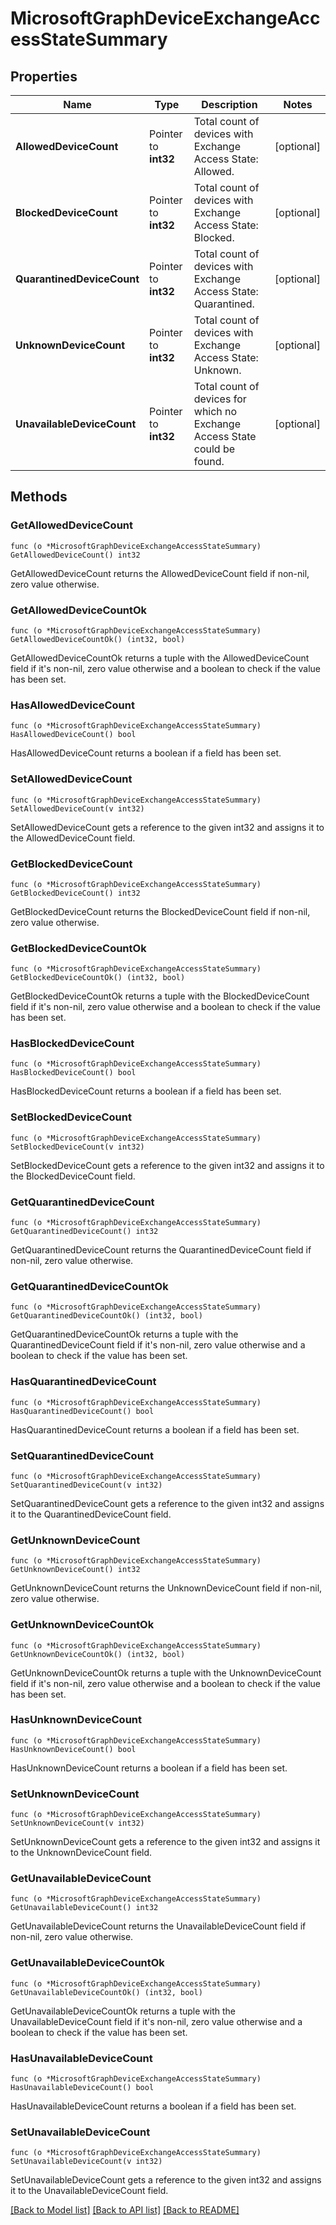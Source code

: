 # MicrosoftGraphDeviceExchangeAccessStateSummary

## Properties

Name | Type | Description | Notes
------------ | ------------- | ------------- | -------------
**AllowedDeviceCount** | Pointer to **int32** | Total count of devices with Exchange Access State: Allowed. | [optional] 
**BlockedDeviceCount** | Pointer to **int32** | Total count of devices with Exchange Access State: Blocked. | [optional] 
**QuarantinedDeviceCount** | Pointer to **int32** | Total count of devices with Exchange Access State: Quarantined. | [optional] 
**UnknownDeviceCount** | Pointer to **int32** | Total count of devices with Exchange Access State: Unknown. | [optional] 
**UnavailableDeviceCount** | Pointer to **int32** | Total count of devices for which no Exchange Access State could be found. | [optional] 

## Methods

### GetAllowedDeviceCount

`func (o *MicrosoftGraphDeviceExchangeAccessStateSummary) GetAllowedDeviceCount() int32`

GetAllowedDeviceCount returns the AllowedDeviceCount field if non-nil, zero value otherwise.

### GetAllowedDeviceCountOk

`func (o *MicrosoftGraphDeviceExchangeAccessStateSummary) GetAllowedDeviceCountOk() (int32, bool)`

GetAllowedDeviceCountOk returns a tuple with the AllowedDeviceCount field if it's non-nil, zero value otherwise
and a boolean to check if the value has been set.

### HasAllowedDeviceCount

`func (o *MicrosoftGraphDeviceExchangeAccessStateSummary) HasAllowedDeviceCount() bool`

HasAllowedDeviceCount returns a boolean if a field has been set.

### SetAllowedDeviceCount

`func (o *MicrosoftGraphDeviceExchangeAccessStateSummary) SetAllowedDeviceCount(v int32)`

SetAllowedDeviceCount gets a reference to the given int32 and assigns it to the AllowedDeviceCount field.

### GetBlockedDeviceCount

`func (o *MicrosoftGraphDeviceExchangeAccessStateSummary) GetBlockedDeviceCount() int32`

GetBlockedDeviceCount returns the BlockedDeviceCount field if non-nil, zero value otherwise.

### GetBlockedDeviceCountOk

`func (o *MicrosoftGraphDeviceExchangeAccessStateSummary) GetBlockedDeviceCountOk() (int32, bool)`

GetBlockedDeviceCountOk returns a tuple with the BlockedDeviceCount field if it's non-nil, zero value otherwise
and a boolean to check if the value has been set.

### HasBlockedDeviceCount

`func (o *MicrosoftGraphDeviceExchangeAccessStateSummary) HasBlockedDeviceCount() bool`

HasBlockedDeviceCount returns a boolean if a field has been set.

### SetBlockedDeviceCount

`func (o *MicrosoftGraphDeviceExchangeAccessStateSummary) SetBlockedDeviceCount(v int32)`

SetBlockedDeviceCount gets a reference to the given int32 and assigns it to the BlockedDeviceCount field.

### GetQuarantinedDeviceCount

`func (o *MicrosoftGraphDeviceExchangeAccessStateSummary) GetQuarantinedDeviceCount() int32`

GetQuarantinedDeviceCount returns the QuarantinedDeviceCount field if non-nil, zero value otherwise.

### GetQuarantinedDeviceCountOk

`func (o *MicrosoftGraphDeviceExchangeAccessStateSummary) GetQuarantinedDeviceCountOk() (int32, bool)`

GetQuarantinedDeviceCountOk returns a tuple with the QuarantinedDeviceCount field if it's non-nil, zero value otherwise
and a boolean to check if the value has been set.

### HasQuarantinedDeviceCount

`func (o *MicrosoftGraphDeviceExchangeAccessStateSummary) HasQuarantinedDeviceCount() bool`

HasQuarantinedDeviceCount returns a boolean if a field has been set.

### SetQuarantinedDeviceCount

`func (o *MicrosoftGraphDeviceExchangeAccessStateSummary) SetQuarantinedDeviceCount(v int32)`

SetQuarantinedDeviceCount gets a reference to the given int32 and assigns it to the QuarantinedDeviceCount field.

### GetUnknownDeviceCount

`func (o *MicrosoftGraphDeviceExchangeAccessStateSummary) GetUnknownDeviceCount() int32`

GetUnknownDeviceCount returns the UnknownDeviceCount field if non-nil, zero value otherwise.

### GetUnknownDeviceCountOk

`func (o *MicrosoftGraphDeviceExchangeAccessStateSummary) GetUnknownDeviceCountOk() (int32, bool)`

GetUnknownDeviceCountOk returns a tuple with the UnknownDeviceCount field if it's non-nil, zero value otherwise
and a boolean to check if the value has been set.

### HasUnknownDeviceCount

`func (o *MicrosoftGraphDeviceExchangeAccessStateSummary) HasUnknownDeviceCount() bool`

HasUnknownDeviceCount returns a boolean if a field has been set.

### SetUnknownDeviceCount

`func (o *MicrosoftGraphDeviceExchangeAccessStateSummary) SetUnknownDeviceCount(v int32)`

SetUnknownDeviceCount gets a reference to the given int32 and assigns it to the UnknownDeviceCount field.

### GetUnavailableDeviceCount

`func (o *MicrosoftGraphDeviceExchangeAccessStateSummary) GetUnavailableDeviceCount() int32`

GetUnavailableDeviceCount returns the UnavailableDeviceCount field if non-nil, zero value otherwise.

### GetUnavailableDeviceCountOk

`func (o *MicrosoftGraphDeviceExchangeAccessStateSummary) GetUnavailableDeviceCountOk() (int32, bool)`

GetUnavailableDeviceCountOk returns a tuple with the UnavailableDeviceCount field if it's non-nil, zero value otherwise
and a boolean to check if the value has been set.

### HasUnavailableDeviceCount

`func (o *MicrosoftGraphDeviceExchangeAccessStateSummary) HasUnavailableDeviceCount() bool`

HasUnavailableDeviceCount returns a boolean if a field has been set.

### SetUnavailableDeviceCount

`func (o *MicrosoftGraphDeviceExchangeAccessStateSummary) SetUnavailableDeviceCount(v int32)`

SetUnavailableDeviceCount gets a reference to the given int32 and assigns it to the UnavailableDeviceCount field.


[[Back to Model list]](../README.md#documentation-for-models) [[Back to API list]](../README.md#documentation-for-api-endpoints) [[Back to README]](../README.md)


